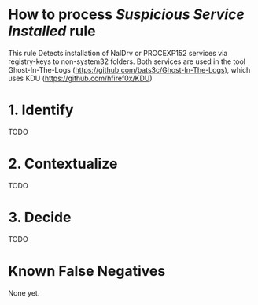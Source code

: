 # How to process *Suspicious Service Installed* rule
This rule Detects installation of NalDrv or PROCEXP152 services via registry-keys to non-system32 folders. Both services are used in the tool Ghost-In-The-Logs (https://github.com/bats3c/Ghost-In-The-Logs), which uses KDU (https://github.com/hfiref0x/KDU)

# 1. Identify
TODO

# 2. Contextualize
TODO

# 3. Decide
TODO

# Known False Negatives
None yet.
